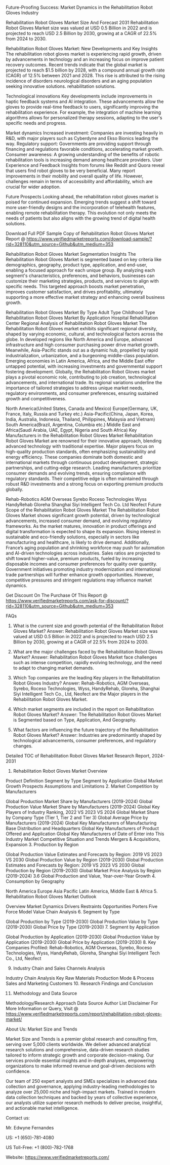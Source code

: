 Future-Proofing Success: Market Dynamics in the Rehabilitation Robot Gloves Industry


Rehabilitation Robot Gloves Market Size And Forecast 2031
Rehabilitation Robot Gloves Market size was valued at USD 0.5 Billion in 2022 and is projected to reach USD 2.5 Billion by 2030, growing at a CAGR of 22.5% from 2024 to 2030.

Rehabilitation Robot Gloves Market: New Developments and Key Insights
The rehabilitation robot gloves market is experiencing rapid growth, driven by advancements in technology and an increasing focus on improve patient recovery outcomes. Recent trends indicate that the global market is projected to reach $1.5 billion by 2028, with a compound annual growth rate (CAGR) of 12.5% ​​between 2021 and 2028. This rise is attributed to the rising incidence of disorders neurological disorders and an aging population seeking innovative solutions. rehabilitation solutions.

Technological innovations
Key developments include improvements in haptic feedback systems and AI integration. These advancements allow the gloves to provide real-time feedback to users, significantly improving the rehabilitation experience. For example, the integration of machine learning algorithms allows for personalized therapy sessions, adapting to the user's specific needs and progress.

Market dynamics
Increased investment: Companies are investing heavily in R&D, with major players such as Cyberdyne and Ekso Bionics leading the way. Regulatory support: Governments are providing support through financing and regulations favorable conditions, accelerating market growth.
Consumer awareness: A growing understanding of the benefits of robotic rehabilitation tools is increasing demand among healthcare providers.
User Experience and Feedback
Insights from forums like Reddit and Quora reveal that users find robot gloves to be very beneficial. Many report improvements in their mobility and overall quality of life. However, challenges remain in terms of accessibility and affordability, which are crucial for wider adoption.

Future Prospects
Looking ahead, the rehabilitation robot gloves market is poised for continued expansion. Emerging trends suggest a shift toward more user-friendly designs and the incorporation of telehealth features, enabling remote rehabilitation therapy. This evolution not only meets the needs of patients but also aligns with the growing trend of digital health solutions.

Download Full PDF Sample Copy of Rehabilitation Robot Gloves Market Report @ https://www.verifiedmarketreports.com/download-sample/?rid=328110&utm_source=Github&utm_medium=353

Rehabilitation Robot Gloves Market Segmentation Insights
The Rehabilitation Robot Gloves Market is segmented based on key criteria like demographics, geography, product type, application, and end-user, enabling a focused approach for each unique group. By analyzing each segment's characteristics, preferences, and behaviors, businesses can customize their marketing strategies, products, and services to align with specific needs. This targeted approach boosts market penetration, improves customer satisfaction, and drives profitability, ultimately supporting a more effective market strategy and enhancing overall business growth.

Rehabilitation Robot Gloves Market By Type
Adult Type
Childhood Type
Rehabilitation Robot Gloves Market By Application
Hospital
Rehabilitation Center
Regional Analysis of Rehabilitation Robot Gloves Market
The Rehabilitation Robot Gloves market exhibits significant regional diversity, shaped by varying economic, cultural, and technological factors across the globe. In developed regions like North America and Europe, advanced infrastructure and high consumer purchasing power drive market growth. Meanwhile, Asia-Pacific stands out as a dynamic hub, propelled by rapid industrialization, urbanization, and a burgeoning middle-class population. Emerging economies in Latin America, Africa, and the Middle East offer untapped potential, with increasing investments and governmental support fostering development. Globally, the Rehabilitation Robot Gloves market plays a pivotal economic role, contributing to job creation, technological advancements, and international trade. Its regional variations underline the importance of tailored strategies to address unique market needs, regulatory environments, and consumer preferences, ensuring sustained growth and competitiveness.

North America(United States, Canada and Mexico)
Europe(Germany, UK, France, Italy, Russia and Turkey etc.)
Asia-Pacific(China, Japan, Korea, India, Australia, Indonesia, Thailand, Philippines, Malaysia and Vietnam)
South America(Brazil, Argentina, Columbia etc.)
Middle East and Africa(Saudi Arabia, UAE, Egypt, Nigeria and South Africa)
Key Manufacturers in the Rehabilitation Robot Gloves Market
Rehabilitation Robot Gloves Market are renowned for their innovative approach, blending advanced technology with traditional expertise. Major players focus on high-quality production standards, often emphasizing sustainability and energy efficiency. These companies dominate both domestic and international markets through continuous product development, strategic partnerships, and cutting-edge research. Leading manufacturers prioritize consumer demands and evolving trends, ensuring compliance with regulatory standards. Their competitive edge is often maintained through robust R&D investments and a strong focus on exporting premium products globally.

Rehab-Robotics
AGM Overseas
Syrebo
Roceso Technologies
Wyss
HandyRehab
Gloreha
Shanghai Siyi Intelligent Tech Co.
Ltd
Neofect
Future Scope of the Rehabilitation Robot Gloves Market
The Rehabilitation Robot Gloves Market shows significant growth potential, driven by technological advancements, increased consumer demand, and evolving regulatory frameworks. As the market matures, innovation in product offerings and digital transformation is expected to shape its expansion. Rising interest in sustainable and eco-friendly solutions, especially in sectors like manufacturing and healthcare, is likely to drive demand. Additionally, France’s aging population and shrinking workforce may push for automation and AI-driven technologies across industries. Sales ratios are projected to shift toward higher-value, premium products, fueled by increasing disposable incomes and consumer preferences for quality over quantity. Government initiatives promoting industry modernization and international trade partnerships will further enhance growth opportunities. However, competitive pressures and stringent regulations may influence market dynamics.

Get Discount On The Purchase Of This Report @ https://www.verifiedmarketreports.com/ask-for-discount/?rid=328110&utm_source=Github&utm_medium=353

FAQs
1. What is the current size and growth potential of the Rehabilitation Robot Gloves Market?
Answer: Rehabilitation Robot Gloves Market size was valued at USD 0.5 Billion in 2022 and is projected to reach USD 2.5 Billion by 2030, growing at a CAGR of 22.5% from 2024 to 2030.

2. What are the major challenges faced by the Rehabilitation Robot Gloves Market?
Answer: Rehabilitation Robot Gloves Market face challenges such as intense competition, rapidly evolving technology, and the need to adapt to changing market demands.

3. Which Top companies are the leading Key players in the Rehabilitation Robot Gloves Industry?
Answer: Rehab-Robotics, AGM Overseas, Syrebo, Roceso Technologies, Wyss, HandyRehab, Gloreha, Shanghai Siyi Intelligent Tech Co., Ltd, Neofect are the Major players in the Rehabilitation Robot Gloves Market.

4. Which market segments are included in the report on Rehabilitation Robot Gloves Market?
Answer: The Rehabilitation Robot Gloves Market is Segmented based on Type, Application, And Geography.

5. What factors are influencing the future trajectory of the Rehabilitation Robot Gloves Market?
Answer: Industries are predominantly shaped by technological advancements, consumer preferences, and regulatory changes.

Detailed TOC of Rehabilitation Robot Gloves Market Research Report, 2024-2031
1. Rehabilitation Robot Gloves Market Overview

Product Definition
Segment by Type
Segment by Application
Global Market Growth Prospects
Assumptions and Limitations
2. Market Competition by Manufacturers

Global Production Market Share by Manufacturers (2019-2024)
Global Production Value Market Share by Manufacturers (2019-2024)
Global Key Players of Industry Ranking, 2022 VS 2023 VS 2024
Global Market Share by Company Type (Tier 1, Tier 2 and Tier 3)
Global Average Price by Manufacturers (2019-2024)
Global Key Manufacturers of Manufacturing Base Distribution and Headquarters
Global Key Manufacturers of Product Offered and Application
Global Key Manufacturers of Date of Enter into This Industry
Market Competitive Situation and Trends
Mergers & Acquisitions, Expansion
3. Production by Region

Global Production Value Estimates and Forecasts by Region: 2019 VS 2023 VS 2030
Global Production Value by Region (2019-2030)
Global Production Estimates and Forecasts by Region: 2019 VS 2023 VS 2030
Global Production by Region (2019-2030)
Global Market Price Analysis by Region (2019-2024) 3.6 Global Production and Value, Year-over-Year Growth
4. Consumption by Geography

North America
Europe
Asia Pacific
Latin America, Middle East & Africa
5. Rehabilitation Robot Gloves Market Outlook

Overview
Market Dynamics
Drivers
Restraints
Opportunities
Porters Five Force Model
Value Chain Analysis 
6. Segment by Type

Global Production by Type (2019-2030)
Global Production Value by Type (2019-2030)
Global Price by Type (2019-2030)
7. Segment by Application

Global Production by Application (2019-2030)
Global Production Value by Application (2019-2030)
Global Price by Application (2019-2030)
8. Key Companies Profiled: Rehab-Robotics, AGM Overseas, Syrebo, Roceso Technologies, Wyss, HandyRehab, Gloreha, Shanghai Siyi Intelligent Tech Co., Ltd, Neofect

9. Industry Chain and Sales Channels Analysis

Industry Chain Analysis
Key Raw Materials
Production Mode & Process
Sales and Marketing
Customers
10. Research Findings and Conclusion

11. Methodology and Data Source

Methodology/Research Approach
Data Source
Author List
Disclaimer
For More Information or Query, Visit @ https://www.verifiedmarketreports.com/report/rehabilitation-robot-gloves-market/

About Us: Market Size and Trends

Market Size and Trends is a premier global research and consulting firm, serving over 5,000 clients worldwide. We deliver advanced analytical research solutions and comprehensive, data-driven research studies tailored to inform strategic growth and corporate decision-making. Our services provide essential insights and in-depth analyses, empowering organizations to make informed revenue and goal-driven decisions with confidence.

Our team of 250 expert analysts and SMEs specializes in advanced data collection and governance, applying industry-leading methodologies to analyze over 25,000 niche and high-impact markets. Trained in modern data collection techniques and backed by years of collective experience, our analysts utilize superior research methods to deliver precise, insightful, and actionable market intelligence.

Contact us:

Mr. Edwyne Fernandes

US: +1 (650)-781-4080

US Toll-Free: +1 (800)-782-1768

Website: https://www.verifiedmarketreports.com/

